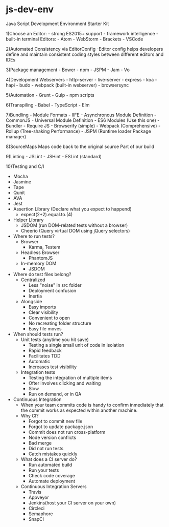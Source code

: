 # js-dev-env
Java Script Development Environment Starter Kit

1)Choose an Editor:
	- strong ES2015+ support
	- framework intelligence
	- built-in terminal
	Editors:
		- Atom
		- WebStorm
		- Brackets
		- VSCode

2)Automated Consistency via EditorConfig
	-Editor config helps developers define and maintain consistent coding styles between different editors and IDEs

3)Package management
	- Bower
	- npm
	- JSPM
	- Jam
	- Vo

4)Development Webservers
	- http-server
	- live-server
	- express
	- koa
	- hapi
	- budo
	- webpack (built-in webserver)
	- browsersync

5)Automation
	- Grunt
	- Gulp
	- npm scripts

6)Transpiling
	- Babel
	- TypeScript
	- Elm

7)Bundling
	- Module Formats
		- IIFE
		- Asynchronous Module Definition
		- CommonJS
		- Universal Module Definition
		- ES6 Modules (Use this one)
	- Bundler
		- Require JS
		- Browserify (simple)
		- Webpack (Comprehensive)
		- Rollup (Tree-shaking Performance)
		- JSPM (Runtime loader Package manager)

8)SourceMaps
Maps code back to the original source
Part of our build

9)Linting
	- JSLint
	- JSHint
	- ESLint (standard)

10)Testing and C/I
  - Mocha
  - Jasmine
  - Tape
  - Qunit
  - AVA
  - Jest
  - Assertion Library (Declare what you expect to happend)
    - expect(2+2).equal.to.(4)
  - Helper Library
    - JSDOM (run DOM-related tests without a browser)
    - Cheerio (Query virtual DOM using jQuery selectors)
  - Where to run tests?
    - Browser
      - Karma, Testem
    - Headless Browser
      - PhantomJS
    - In-memory DOM
      - JSDOM
  - Where do test files belong?
    - Centralized
      - Less "noise" in src folder
      - Deployment confusion
      - Inertia
    - Alongside
      - Easy imports
      - Clear visibility
      - Convenient to open
      - No recreating folder structure
      - Easy file moves
  - When should tests run?
    - Unit tests (anytime you hit save)
      - Testing a single small unit of code in isolation
      - Rapid feedback
      - Facilitates TDD
      - Automatic 
      - Increases test visibility
    - Integration tests 
      - Testing the integration of multiple items
      - Ofter involves clicking and waiting
      - Slow
      - Run on demand, or in QA
  - Continuous Integration
    - When your team commits code is handy to confirm inmediately that the commit works as expected within another machine.
    - Why CI?
      - Forgot to commit new file
      - Forgot to update package.json
      - Commit does not run cross-platform
      - Node version conflicts
      - Bad merge
      - Did not run tests
      - Catch mistakes quickly
    - What does a CI server do?
      - Run automated build
      - Run your tests
      - Check code coverage
      - Automate deployment
    - Continuous Integration Servers
      - Travis
      - Appveyor
      - Jenkins(host your CI server on your own)
      - Circleci
      - Semaphore
      - SnapCI
